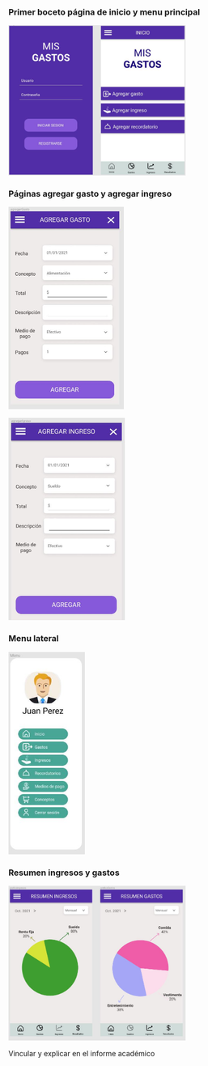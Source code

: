 
<h3>Primer boceto página de inicio y menu principal</h3>

<img src="./images/inicio_y_menu.JPG"
        alt="Primer boceto inicio y menu"
        width="350"/>

<h3>Páginas agregar gasto y agregar ingreso</h3>

<img src="./images/agregar_gasto.JPG"
        alt="Primer boceto inicio y menu"
        height="400"/>

<img src="./images/agregar_ingreso.JPG"
        alt="Primer boceto inicio y menu"
        height="400"/>

<h3>Menu lateral</h3>

<img src="./images/menu_lateral.JPG"
        alt="Primer boceto inicio y menu"
        height="400"/>

<h3>Resumen ingresos y gastos</h3>

<img src="./images/resumen_ingresos_y_gastos.JPG"
        alt="Primer boceto inicio y menu"
        width="350"/>


Vincular y explicar en el informe académico
